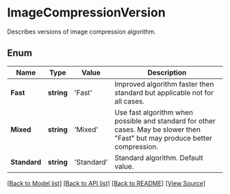 ﻿# ImageCompressionVersion
Describes versions of image compression algorithm.

## Enum
Name | Type | Value | Description
------------ | ------------- | ------------- | -------------
**Fast** | **string** | 'Fast' | Improved algorithm faster then standard but applicable not for all cases.
**Mixed** | **string** | 'Mixed' | Use fast algorithm when possible and standard for other cases. May be slower then "Fast" but may produce better compression.
**Standard** | **string** | 'Standard' | Standard algorithm. Default value.

[[Back to Model list]](../README.md#documentation-for-models) [[Back to API list]](../README.md#documentation-for-api-endpoints) [[Back to README]](../README.md) [[View Source]](../src/models/imageCompressionVersion.ts)

